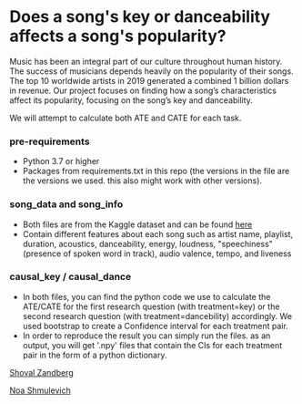 # Does a song's key or danceability affects a song's popularity?

Music has been an integral part of our culture throughout human history. The success of musicians depends heavily on the popularity of their songs. The top 10 worldwide artists in 2019 generated a combined 1 billion dollars in revenue. Our project focuses on finding how a song’s characteristics affect its popularity, focusing on the song’s key and danceability.

We will attempt to calculate both ATE and CATE for each task.

### pre-requirements
-	Python 3.7 or higher
-	Packages from requirements.txt in this repo (the versions in the file are the versions we used. this also might work with other versions).

### song_data and song_info
- Both files are from the Kaggle dataset and can be found  [here](https://www.kaggle.com/edalrami/19000-spotify-songs)
- Contain different features about each song such as artist name, playlist, duration, acoustics, danceability, energy, loudness, "speechiness" (presence of spoken word in track), audio valence, tempo, and liveness

### causal_key / causal_dance
- In both files, you can find the python code we use to calculate the ATE/CATE for the first research question (with treatment=key) or the second research question (with treatment=dancebility) accordingly. We used bootstrap to create a Confidence interval for each treatment pair. 
- In order to reproduce the result you can simply run the files. as an output, you will get '.npy' files that contain the CIs for each treatment pair in the form of a python dictionary.


[Shoval Zandberg](https://github.com/shoval-z)

[Noa Shmulevich](https://github.com/noashmul)
